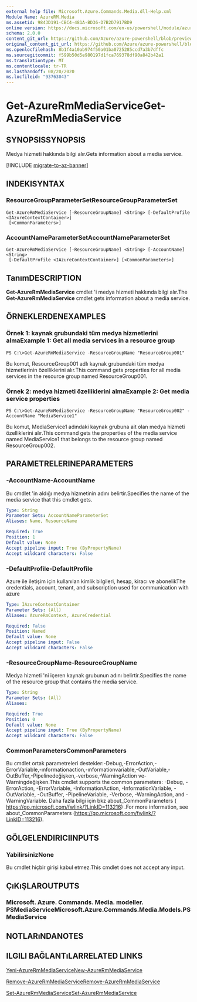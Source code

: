 ```yaml
---
external help file: Microsoft.Azure.Commands.Media.dll-Help.xml
Module Name: AzureRM.Media
ms.assetid: 9843D191-CBC4-481A-BD36-D7B2D7917BD9
online version: https://docs.microsoft.com/en-us/powershell/module/azurerm.media/get-azurermmediaservice
schema: 2.0.0
content_git_url: https://github.com/Azure/azure-powershell/blob/preview/src/ResourceManager/Media/Commands.Media/help/Get-AzureRmMediaService.md
original_content_git_url: https://github.com/Azure/azure-powershell/blob/preview/src/ResourceManager/Media/Commands.Media/help/Get-AzureRmMediaService.md
ms.openlocfilehash: 8b1f4a10ab974f50a01ba0725285ccd7a3b7dffc
ms.sourcegitcommit: f599b50d5e980197d1fca769378df90a842b42a1
ms.translationtype: MT
ms.contentlocale: tr-TR
ms.lasthandoff: 08/20/2020
ms.locfileid: "93763043"
---
```

# <span data-ttu-id="f2391-101">Get-AzureRmMediaService</span><span class="sxs-lookup"><span data-stu-id="f2391-101">Get-AzureRmMediaService</span></span>

## <span data-ttu-id="f2391-102">SYNOPSIS</span><span class="sxs-lookup"><span data-stu-id="f2391-102">SYNOPSIS</span></span>
<span data-ttu-id="f2391-103">Medya hizmeti hakkında bilgi alır.</span><span class="sxs-lookup"><span data-stu-id="f2391-103">Gets information about a media service.</span></span>

[!INCLUDE [migrate-to-az-banner](../../includes/migrate-to-az-banner.md)]

## <span data-ttu-id="f2391-104">INDEKI</span><span class="sxs-lookup"><span data-stu-id="f2391-104">SYNTAX</span></span>

### <span data-ttu-id="f2391-105">ResourceGroupParameterSet</span><span class="sxs-lookup"><span data-stu-id="f2391-105">ResourceGroupParameterSet</span></span>
```
Get-AzureRmMediaService [-ResourceGroupName] <String> [-DefaultProfile <IAzureContextContainer>]
 [<CommonParameters>]
```

### <span data-ttu-id="f2391-106">AccountNameParameterSet</span><span class="sxs-lookup"><span data-stu-id="f2391-106">AccountNameParameterSet</span></span>
```
Get-AzureRmMediaService [-ResourceGroupName] <String> [-AccountName] <String>
 [-DefaultProfile <IAzureContextContainer>] [<CommonParameters>]
```

## <span data-ttu-id="f2391-107">Tanım</span><span class="sxs-lookup"><span data-stu-id="f2391-107">DESCRIPTION</span></span>
<span data-ttu-id="f2391-108">**Get-AzureRmMediaService** cmdlet 'i medya hizmeti hakkında bilgi alır.</span><span class="sxs-lookup"><span data-stu-id="f2391-108">The **Get-AzureRmMediaService** cmdlet gets information about a media service.</span></span>

## <span data-ttu-id="f2391-109">ÖRNEKLERDEN</span><span class="sxs-lookup"><span data-stu-id="f2391-109">EXAMPLES</span></span>

### <span data-ttu-id="f2391-110">Örnek 1: kaynak grubundaki tüm medya hizmetlerini alma</span><span class="sxs-lookup"><span data-stu-id="f2391-110">Example 1: Get all media services in a resource group</span></span>
```
PS C:\>Get-AzureRmMediaService -ResourceGroupName "ResourceGroup001"
```

<span data-ttu-id="f2391-111">Bu komut, ResourceGroup001 adlı kaynak grubundaki tüm medya hizmetlerinin özelliklerini alır.</span><span class="sxs-lookup"><span data-stu-id="f2391-111">This command gets properties for all media services in the resource group named ResourceGroup001.</span></span>

### <span data-ttu-id="f2391-112">Örnek 2: medya hizmeti özelliklerini alma</span><span class="sxs-lookup"><span data-stu-id="f2391-112">Example 2: Get media service properties</span></span>
```
PS C:\>Get-AzureRmMediaService -ResourceGroupName "ResourceGroup002" -AccountName "MediaService1"
```

<span data-ttu-id="f2391-113">Bu komut, MediaService1 adındaki kaynak grubuna ait olan medya hizmeti özelliklerini alır.</span><span class="sxs-lookup"><span data-stu-id="f2391-113">This command gets the properties of the media service named MediaService1 that belongs to the resource group named ResourceGroup002.</span></span>

## <span data-ttu-id="f2391-114">PARAMETRELERINE</span><span class="sxs-lookup"><span data-stu-id="f2391-114">PARAMETERS</span></span>

### <span data-ttu-id="f2391-115">-AccountName</span><span class="sxs-lookup"><span data-stu-id="f2391-115">-AccountName</span></span>
<span data-ttu-id="f2391-116">Bu cmdlet 'in aldığı medya hizmetinin adını belirtir.</span><span class="sxs-lookup"><span data-stu-id="f2391-116">Specifies the name of the media service that this cmdlet gets.</span></span>

```yaml
Type: String
Parameter Sets: AccountNameParameterSet
Aliases: Name, ResourceName

Required: True
Position: 1
Default value: None
Accept pipeline input: True (ByPropertyName)
Accept wildcard characters: False
```

### <span data-ttu-id="f2391-117">-DefaultProfile</span><span class="sxs-lookup"><span data-stu-id="f2391-117">-DefaultProfile</span></span>
<span data-ttu-id="f2391-118">Azure ile iletişim için kullanılan kimlik bilgileri, hesap, kiracı ve abonelik</span><span class="sxs-lookup"><span data-stu-id="f2391-118">The credentials, account, tenant, and subscription used for communication with azure</span></span>

```yaml
Type: IAzureContextContainer
Parameter Sets: (All)
Aliases: AzureRmContext, AzureCredential

Required: False
Position: Named
Default value: None
Accept pipeline input: False
Accept wildcard characters: False
```

### <span data-ttu-id="f2391-119">-ResourceGroupName</span><span class="sxs-lookup"><span data-stu-id="f2391-119">-ResourceGroupName</span></span>
<span data-ttu-id="f2391-120">Medya hizmeti 'ni içeren kaynak grubunun adını belirtir.</span><span class="sxs-lookup"><span data-stu-id="f2391-120">Specifies the name of the resource group that contains the media service.</span></span>

```yaml
Type: String
Parameter Sets: (All)
Aliases: 

Required: True
Position: 0
Default value: None
Accept pipeline input: True (ByPropertyName)
Accept wildcard characters: False
```

### <span data-ttu-id="f2391-121">CommonParameters</span><span class="sxs-lookup"><span data-stu-id="f2391-121">CommonParameters</span></span>
<span data-ttu-id="f2391-122">Bu cmdlet ortak parametreleri destekler:-Debug,-ErrorAction,-ErrorVariable,-ınformationaction,-ınformationvariable,-OutVariable,-OutBuffer,-Pipelinedeğişken,-verbose,-WarningAction ve-Warningdeğişken.</span><span class="sxs-lookup"><span data-stu-id="f2391-122">This cmdlet supports the common parameters: -Debug, -ErrorAction, -ErrorVariable, -InformationAction, -InformationVariable, -OutVariable, -OutBuffer, -PipelineVariable, -Verbose, -WarningAction, and -WarningVariable.</span></span> <span data-ttu-id="f2391-123">Daha fazla bilgi için bkz about_CommonParameters ( https://go.microsoft.com/fwlink/?LinkID=113216) .</span><span class="sxs-lookup"><span data-stu-id="f2391-123">For more information, see about_CommonParameters (https://go.microsoft.com/fwlink/?LinkID=113216).</span></span>

## <span data-ttu-id="f2391-124">GÖLGELENDIRICI</span><span class="sxs-lookup"><span data-stu-id="f2391-124">INPUTS</span></span>

### <span data-ttu-id="f2391-125">Yabilirsiniz</span><span class="sxs-lookup"><span data-stu-id="f2391-125">None</span></span>
<span data-ttu-id="f2391-126">Bu cmdlet hiçbir girişi kabul etmez.</span><span class="sxs-lookup"><span data-stu-id="f2391-126">This cmdlet does not accept any input.</span></span>

## <span data-ttu-id="f2391-127">ÇıKıŞLAR</span><span class="sxs-lookup"><span data-stu-id="f2391-127">OUTPUTS</span></span>

### <span data-ttu-id="f2391-128">Microsoft. Azure. Commands. Media. modeller. PSMediaService</span><span class="sxs-lookup"><span data-stu-id="f2391-128">Microsoft.Azure.Commands.Media.Models.PSMediaService</span></span>

## <span data-ttu-id="f2391-129">NOTLARıNDA</span><span class="sxs-lookup"><span data-stu-id="f2391-129">NOTES</span></span>

## <span data-ttu-id="f2391-130">ILGILI BAĞLANTıLAR</span><span class="sxs-lookup"><span data-stu-id="f2391-130">RELATED LINKS</span></span>

[<span data-ttu-id="f2391-131">Yeni-AzureRmMediaService</span><span class="sxs-lookup"><span data-stu-id="f2391-131">New-AzureRmMediaService</span></span>](./New-AzureRmMediaService.md)

[<span data-ttu-id="f2391-132">Remove-AzureRmMediaService</span><span class="sxs-lookup"><span data-stu-id="f2391-132">Remove-AzureRmMediaService</span></span>](./Remove-AzureRmMediaService.md)

[<span data-ttu-id="f2391-133">Set-AzureRmMediaService</span><span class="sxs-lookup"><span data-stu-id="f2391-133">Set-AzureRmMediaService</span></span>](./Set-AzureRmMediaService.md)


